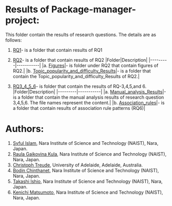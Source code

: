
# Results of Package-manager-project:
This folder contain the results of research questions. The details are as follows:
1. [RQ1](https://github.com/syful-is/Package-manager-project/tree/master/Results/RQ1)- is a folder that contain results of RQ1
2. [RQ2](https://github.com/syful-is/Package-manager-project/tree/master/Results/RQ2)- is a folder that contain results of RQ2
        |Folder|Description|
        |---------|-----------|
        |a. [Figures](https://github.com/syful-is/Package-manager-project/tree/master/Results/RQ2/Figures)|- is folder under RQ2 that contain figures of RQ2.|
        |b. [Topic_popularity_and_difficulty_Results](https://github.com/syful-is/Package-manager-project/tree/master/Results/RQ2/Topic_popularity_and_difficulty_Results)|- is a          folder that contain the Topic_popularity_and_difficulty_Results of RQ2.|
        
       
3. [RQ3_4_5_6](https://github.com/syful-is/Package-manager-project/tree/master/Results/RQ3_4_5_6)- is folder that contain the results of RQ-3,4,5,and 6.
        |Folder|Description|
        |---------|-----------|
        |a. [Manual_analysis_Results](https://github.com/syful-is/Package-manager-project/tree/master/Results/RQ3_4_5_6/Manual_analysis_Results)|-is a folder that contain the manual analysis results of research question 3,4,5,6. The file names represent the content.|
        |b. [Association_rules](https://github.com/syful-is/Package-manager-project/tree/master/Results/RQ3_4_5_6/Association_rules)|- is a folder that contain results of association rule patterns (RQ6)|
        
       

# Authors:
  
  1. [Syful Islam](https://syful-is.github.io/), Nara Institute of Science and Technology (NAIST), Nara, Japan.
  2. [Raula Gaikovina Kula](https://raux.github.io/), Nara Institute of Science and Technology (NAIST), Nara, Japan.
  3. [Christoph Treude](http://ctreude.ca/), University of Adelaide, Adelaide, Australia.
  4. [Bodin Chinthanet](https://bchinthanet.com/), Nara Institute of Science and Technology (NAIST), Nara, Japan.
  5. [Takashi Ishio](https://takashi-ishio.github.io/), Nara Institute of Science and Technology (NAIST), Nara, Japan.
  6. [Kenichi Matsumoto](http://isw3.naist.jp/Contents/Research/cs-05-en.html), Nara Institute of Science and Technology (NAIST), Nara, Japan.

